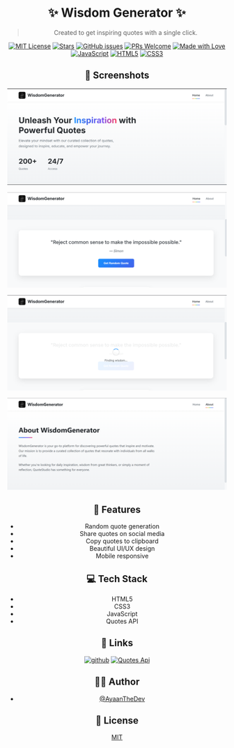 <div align="center">

# ✨ Wisdom Generator ✨

> Created to get inspiring quotes with a single click.

[![MIT License](https://img.shields.io/badge/License-MIT-green.svg)](https://choosealicense.com/licenses/mit/)
[![Stars](https://img.shields.io/github/stars/ayaanthedev/Quote_Generator?style=social)](https://github.com/ayaanthedev/Quote_Generator/stargazers)
[![GitHub issues](https://img.shields.io/github/issues/ayaanthedev/Quote_Generator)](https://github.com/ayaanthedev/Quote_Generator/issues)
[![PRs Welcome](https://img.shields.io/badge/PRs-welcome-brightgreen.svg)](https://github.com/ayaanthedev/Quote_Generator/pulls)
[![Made with Love](https://img.shields.io/badge/Made%20with-Love-red.svg)](https://github.com/ayaanthedev)
[![JavaScript](https://img.shields.io/badge/JavaScript-F7DF1E?style=flat&logo=javascript&logoColor=black)](https://developer.mozilla.org/en-US/docs/Web/JavaScript)
[![HTML5](https://img.shields.io/badge/HTML5-E34F26?style=flat&logo=html5&logoColor=white)](https://developer.mozilla.org/en-US/docs/Web/HTML)
[![CSS3](https://img.shields.io/badge/CSS3-1572B6?style=flat&logo=css3&logoColor=white)](https://developer.mozilla.org/en-US/docs/Web/CSS)

## 📸 Screenshots




![App Screenshot](https://raw.githubusercontent.com/ayaanthedev/Quote_Generator/refs/heads/main/assets/screenshots/screenshot%201.png)

![App ScreenShot](https://raw.githubusercontent.com/ayaanthedev/Quote_Generator/refs/heads/main/assets/screenshots/screenshot%202.png)

![App ScreenShot](https://raw.githubusercontent.com/ayaanthedev/Quote_Generator/refs/heads/main/assets/screenshots/screen%20shot%203.png)

![App ScreenShot](https://raw.githubusercontent.com/ayaanthedev/Quote_Generator/refs/heads/main/assets/screenshots/screen%20shot%204.png)



## 🚀 Features

- Random quote generation
- Share quotes on social media
- Copy quotes to clipboard
- Beautiful UI/UX design
- Mobile responsive

## 💻 Tech Stack

- HTML5
- CSS3
- JavaScript
- Quotes API

## 🔗 Links


[![github](https://img.shields.io/badge/GitHub-100000?style=for-the-badge&logo=github&logoColor=white)](https://github.com/ayaanthedev)
[![Quotes Api]((https://img.shields.io/static/v1?label=API&message=used&color=blue))](https://github.com/well300/quotes-api)
## 👨‍💻 Author

- [@AyaanTheDev](https://www.github.com/ayaanthedev)

## 📄 License

[MIT](https://choosealicense.com/licenses/mit/)

</div>